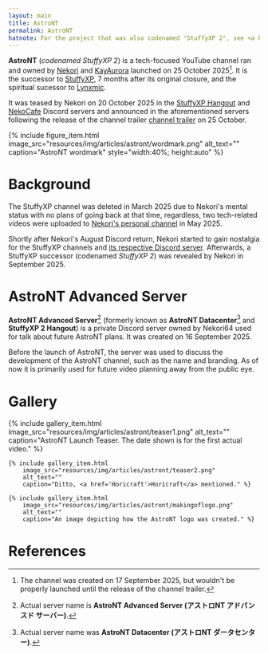 ```yaml
---
layout: main
title: AstroNT
permalink: AstroNT
hatnote: For the project that was also codenamed "StuffyXP 2", see <a href='HoriWebsite'>HoriWebsite</a>.
---
```


**AstroNT** (*codenamed StuffyXP 2*) is a tech-focused YouTube channel ran and owned by [Nekori](Nekori64) and [KayAurora](KayAurora) launched on 25 October 2025[^1]. It is the successor to [StuffyXP](StuffyXP), 7 months after its original closure, and the spiritual sucessor to [Lynxmic](Lynxmic).

It was teased by Nekori on 20 October 2025 in the [StuffyXP Hangout](StuffyXP_Hangout) and [NekoCafe](NekoCafe) Discord servers and announced in the aforementioned servers following the release of the channel trailer [channel trailer](https://youtu.be/Bea3xfG11fs) on 25 October. <!--The first video was released on 3 November.-->

   <div>
    {% include figure_item.html
        image_src="resources/img/articles/astront/wordmark.png"
        alt_text=""
        caption="AstroNT wordmark" 
        style="width:40%; height:auto" %}
        </div>

# Background

The StuffyXP channel was deleted in March 2025 due to Nekori's mental status with no plans of going back at that time, regardless, two tech-related videos were uploaded to [Nekori's personal channel](https://youtube.com/@Nekori64) in May 2025.

Shortly after Nekori's August Discord return, Nekori started to gain nostalgia for the StuffyXP channels and [its respective Discord server](StuffyXP_Hangout). Afterwards, a StuffyXP successor (codenamed *StuffyXP 2*) was revealed by Nekori in September 2025.

<!--# Videos

As of November 2025, there are 3 videos uploaded to the AstroNT channel (excluding the channel trailer):

- **Running VMware Workstation 12 on Windows Vista!** - *uploaded 2025-11-03*
- **The Windows 95/NT 4 Shell on Windows NT 3.51! (NewShell)** - *uploaded 2025-11-07*
- **Using the Discord Client on Windows Vista!** - *uploaded 2025-11-11*-->

# AstroNT Advanced Server

**AstroNT Advanced Server**[^2] (formerly known as **AstroNT Datacenter**[^3] and **StuffyXP 2 Hangout**) is a private Discord server owned by Nekori64 used for talk about future AstroNT plans. It was created on 16 September 2025.

Before the launch of AstroNT, the server was used to discuss the development of the AstroNT channel, such as the name and branding. As of now it is primarily used for future video planning away from the public eye.

# Gallery

<div class="wiki-gallery">
    {% include gallery_item.html
        image_src="resources/img/articles/astront/teaser1.png"
        alt_text=""
        caption="AstroNT Launch Teaser. The date shown is for the first actual video." %}

    {% include gallery_item.html
        image_src="resources/img/articles/astront/teaser2.png"
        alt_text=""
        caption="Ditto, <a href='Horicraft'>Horicraft</a> mentioned." %}

    {% include gallery_item.html
        image_src="resources/img/articles/astront/makingoflogo.png"
        alt_text=""
        caption="An image depicting how the AstroNT logo was created." %}
</div>

# References

[^1]: The channel was created on 17 September 2025, but wouldn't be properly launched until the release of the channel trailer.
[^2]: Actual server name is **AstroNT Advanced Server (アストロNT アドバンスド サーバー)**.
[^3]: Actual server name was **AstroNT Datacenter (アストロNT ダータセンター)**.
